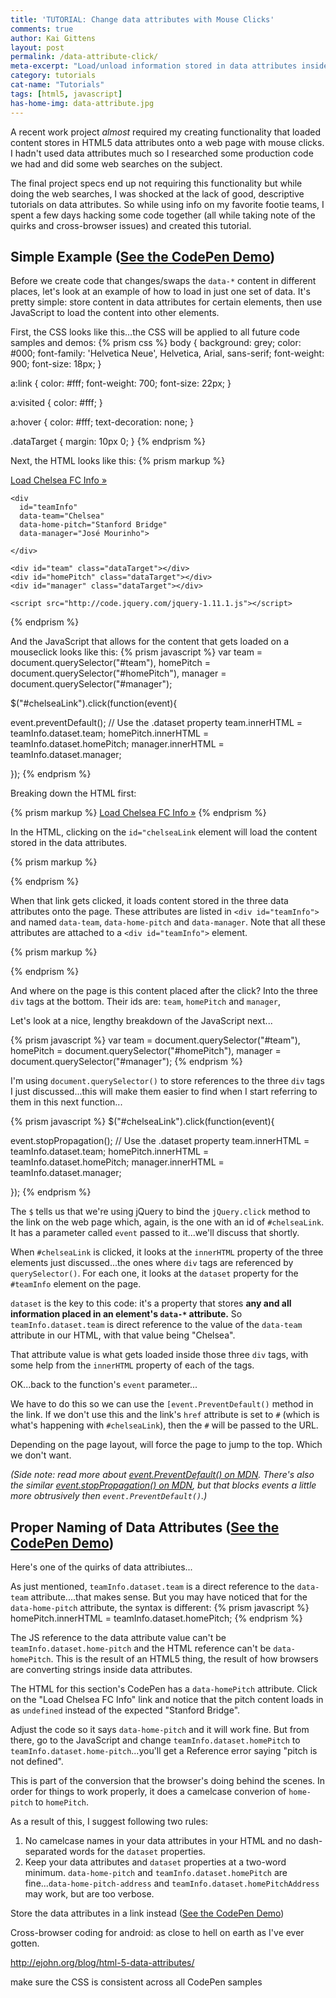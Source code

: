 ```yaml
---
title: 'TUTORIAL: Change data attributes with Mouse Clicks'
comments: true
author: Kai Gittens
layout: post
permalink: /data-attribute-click/
meta-excerpt: "Load/unload information stored in data attributes inside HTML with mouse clicks in a cross-browser compatible way. Includes demos."
category: tutorials
cat-name: "Tutorials"
tags: [html5, javascript]
has-home-img: data-attribute.jpg
---
```

A recent work project *almost* required my creating functionality that loaded content stores in HTML5 data attributes onto a web page with mouse clicks. I hadn't used data attributes much so I researched some production code we had and did some web searches on the subject.

The final project specs end up not requiring this functionality but while doing the web searches, I was shocked at the lack of good, descriptive tutorials on data attributes. So while using info on my favorite footie teams, I spent a few days hacking some code together (all while taking note of the quirks and cross-browser issues) and created this tutorial.

Simple Example (<a href="http://codepen.io/kaidez/pen/VYLxqG" target="blank">See the CodePen Demo</a>)
---------------------
Before we create code that changes/swaps the `data-*` content in different places, let's look at an example of how to load in just one set of data. It's pretty simple: store content in data attributes for certain elements, then use JavaScript to load the content into other elements.

First, the CSS looks like this...the CSS will be applied to all future code samples and demos:
{% prism css %}
body {
  background: grey;
  color: #000;
  font-family: 'Helvetica Neue', Helvetica, Arial, sans-serif;
  font-weight: 900;
  font-size: 18px;
}

a:link {
  color: #fff;
  font-weight: 700;
  font-size: 22px;
}

a:visited {
  color: #fff;
}

a:hover {
  color: #fff;
  text-decoration: none;
}

.dataTarget {
  margin: 10px 0;
}
{% endprism %}

Next, the HTML looks like this:
{% prism markup %}
<!DOCTYPE html>
<html lang="en">
  <head>
    <meta charset="UTF-8">
    <title>TUTORIAL: Change "data" Attributes with Mouse Clicks</title>
  </head>
  <body>
    <a href="#" id="chelseaLink">Load Chelsea FC Info &raquo;</a>

    <div
      id="teamInfo"
      data-team="Chelsea"
      data-home-pitch="Stanford Bridge"
      data-manager="José Mourinho">

    </div>  

    <div id="team" class="dataTarget"></div>
    <div id="homePitch" class="dataTarget"></div>
    <div id="manager" class="dataTarget"></div>

    <script src="http://code.jquery.com/jquery-1.11.1.js"></script>
  </body>
</html>
{% endprism %}


And the JavaScript that allows for the content that gets loaded on a mouseclick looks like this:
{% prism javascript %}
var team = document.querySelector("#team"),
    homePitch = document.querySelector("#homePitch"),
    manager = document.querySelector("#manager");

$("#chelseaLink").click(function(event){

  event.preventDefault();
  // Use the .dataset property
  team.innerHTML = teamInfo.dataset.team;
  homePitch.innerHTML = teamInfo.dataset.homePitch;
  manager.innerHTML = teamInfo.dataset.manager;

});
{% endprism %}

Breaking down the HTML first:

{% prism markup %}
<a href="#" id="chelseaLink">Load Chelsea FC Info &raquo;</a>
{% endprism %}

In the HTML, clicking on the `id="chelseaLink` element will load the content stored in the data attributes.

{% prism markup %}
<div
  id="teamInfo"
  data-team="Chelsea"
  data-home-pitch="Stanford Bridge"
  data-manager="José Mourinho">

</div>
{% endprism %}

When that link gets clicked, it loads content stored in the three data attributes onto the page. These attributes are listed in `<div id="teamInfo">` and named `data-team`, `data-home-pitch` and `data-manager`. Note that all these attributes are attached to a `<div id="teamInfo">` element.

{% prism markup %}
<div id="team" class="dataTarget"></div>
<div id="homePitch" class="dataTarget"></div>
<div id="manager" class="dataTarget"></div>
{% endprism %}

And where on the page is this content placed after the click? Into the three `div` tags at the bottom. Their ids are: `team`, `homePitch` and `manager`,

Let's look at a nice, lengthy breakdown of the JavaScript next...

{% prism javascript %}
var team = document.querySelector("#team"),
    homePitch = document.querySelector("#homePitch"),
    manager = document.querySelector("#manager");
{% endprism %}

I'm using `document.querySelector()` to store references to the three `div` tags I just discussed...this will make them easier to find when I start referring to them in this next function...

{% prism javascript %}
$("#chelseaLink").click(function(event){

  event.stopPropagation();
  // Use the .dataset property
  team.innerHTML = teamInfo.dataset.team;
  homePitch.innerHTML = teamInfo.dataset.homePitch;
  manager.innerHTML = teamInfo.dataset.manager;

});
{% endprism %}

The `$` tells us that we're using jQuery to bind the `jQuery.click` method to the link on the web page which, again, is the one with an id of `#chelseaLink`. It has a parameter called `event` passed to it...we'll discuss that shortly.

When `#chelseaLink` is clicked, it looks at the `innerHTML` property of the three elements just discussed...the ones where `div` tags are referenced by `querySelector()`. For each one, it looks at the `dataset` property for the `#teamInfo` element on the page.

`dataset` is the key to this code: it's a property that stores __any and all information placed in an element's `data-*` attribute.__ So `teamInfo.dataset.team` is direct reference to the value of the `data-team` attribute in our HTML, with that value being "Chelsea".

That attribute value is what gets loaded inside those three `div` tags, with some help from the `innerHTML` property of each of the tags.

OK...back to the function's `event` parameter...

We have to do this so we can use the `[event.PreventDefault()` method in the link. If we don't use this and the link's `href` attribute is set to `#` (which is what's happening with `#chelseaLink`), then the `#` will be passed to the URL.

Depending on the page layout, will force the page to jump to the top. Which we don't want.

*(Side note: read more about [event.PreventDefault() on MDN](https://developer.mozilla.org/en-US/docs/Web/API/event.preventDefault). There's also the similar [event.stopPropagation() on MDN](https://developer.mozilla.org/en-US/docs/Web/API/event.stopPropagation), but that blocks events a little more obtrusively then `event.PreventDefault()`.)*

Proper Naming of Data Attributes (<a href="http://codepen.io/kaidez/pen/WbvEab" target="blank">See the CodePen Demo</a>)
---------------------
Here's one of the quirks of data attribiutes...

As just mentioned, `teamInfo.dataset.team` is a direct reference to the `data-team` attribute....that makes sense. But you may have noticed that for the `data-home-pitch` attribute, the syntax is different:
{% prism javascript %}
homePitch.innerHTML = teamInfo.dataset.homePitch;
{% endprism %}

The JS reference to the data attribute value can't be `teamInfo.dataset.home-pitch` and the HTML reference can't be `data-homePitch`. This is the result of an HTML5 thing, the result of how browsers are converting strings inside data attributes.

The HTML for this section's CodePen has a `data-homePitch` attribute.  Click on the "Load Chelsea FC Info" link and notice that the pitch content loads in as `undefined` instead of the expected "Stanford Bridge".

Adjust the code so it says `data-home-pitch` and it will work fine.  But from there, go to the JavaScript and change `teamInfo.dataset.homePitch` to `teamInfo.dataset.home-pitch`...you'll get a Reference error saying "pitch is not defined".

This is part of the conversion that the browser's doing behind the scenes.  In order for things to work properly, it does a camelcase converion of `home-pitch` to `homePitch`.

As a result of this, I suggest following two rules:

  1. No camelcase names in your data attributes in your HTML and no dash-separated words for the `dataset` properties.
  2. Keep your data attributes and `dataset` properties at a two-word minimum.  `data-home-pitch` and `teamInfo.dataset.homePitch` are fine...`data-home-pitch-address` and `teamInfo.dataset.homePitchAddress` may work, but are too verbose.

Store the data attributes in a link instead (<a href="http://codepen.io/kaidez/pen/dPoexg" target="blank">See the CodePen Demo</a>)








Cross-browser coding for android: as close to hell on earth as I've ever gotten.

http://ejohn.org/blog/html-5-data-attributes/

make sure the CSS is consistent across all CodePen samples
